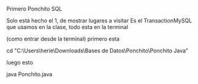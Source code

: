 Primero Ponchito SQL



Solo está hecho el 1, de mostrar lugares a visitar
Es el TransactionMySQL que usamos en la clase, todo esta en la terminal

(como entrar desde la terminal)
primero esta

cd "C:\Users\herie\Downloads\Bases de Datos\Ponchito\Ponchito Java"

luego esto

java Ponchito.java